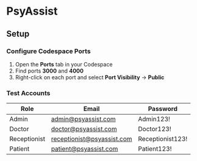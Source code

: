 # PsyAssist

## Setup

### Configure Codespace Ports

1. Open the **Ports** tab in your Codespace
2. Find ports **3000** and **4000**
3. Right-click on each port and select **Port Visibility** → **Public**

### Test Accounts

| Role | Email | Password |
|------|-------|----------|
| Admin | admin@psyassist.com | Admin123! |
| Doctor | doctor@psyassist.com | Doctor123! |
| Receptionist | receptionist@psyassist.com | Receptionist123! |
| Patient | patient@psyassist.com | Patient123! |
